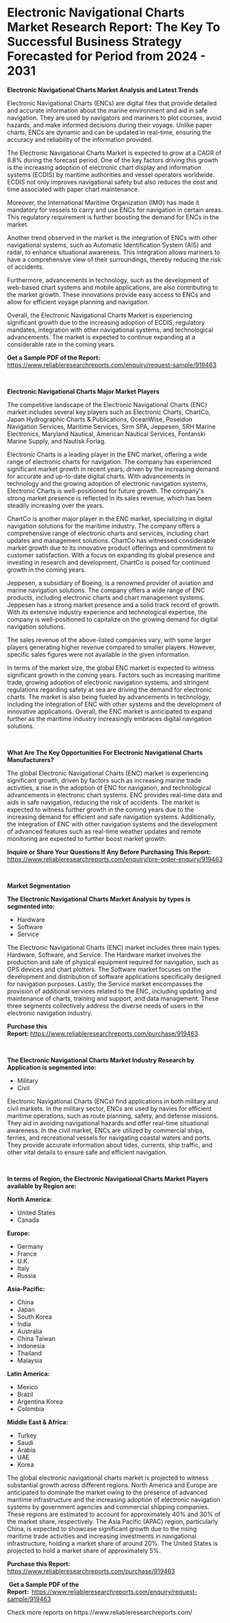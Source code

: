 <p><h1>Electronic Navigational Charts Market Research Report: The Key To Successful Business Strategy Forecasted for Period from 2024 - 2031</h1></p><p><strong>Electronic Navigational Charts Market Analysis and Latest Trends</strong></p>
<p><p>Electronic Navigational Charts (ENCs) are digital files that provide detailed and accurate information about the marine environment and aid in safe navigation. They are used by navigators and mariners to plot courses, avoid hazards, and make informed decisions during their voyage. Unlike paper charts, ENCs are dynamic and can be updated in real-time, ensuring the accuracy and reliability of the information provided.</p><p>The Electronic Navigational Charts Market is expected to grow at a CAGR of 8.8% during the forecast period. One of the key factors driving this growth is the increasing adoption of electronic chart display and information systems (ECDIS) by maritime authorities and vessel operators worldwide. ECDIS not only improves navigational safety but also reduces the cost and time associated with paper chart maintenance.</p><p>Moreover, the International Maritime Organization (IMO) has made it mandatory for vessels to carry and use ENCs for navigation in certain areas. This regulatory requirement is further boosting the demand for ENCs in the market.</p><p>Another trend observed in the market is the integration of ENCs with other navigational systems, such as Automatic Identification System (AIS) and radar, to enhance situational awareness. This integration allows mariners to have a comprehensive view of their surroundings, thereby reducing the risk of accidents.</p><p>Furthermore, advancements in technology, such as the development of web-based chart systems and mobile applications, are also contributing to the market growth. These innovations provide easy access to ENCs and allow for efficient voyage planning and navigation.</p><p>Overall, the Electronic Navigational Charts Market is experiencing significant growth due to the increasing adoption of ECDIS, regulatory mandates, integration with other navigational systems, and technological advancements. The market is expected to continue expanding at a considerable rate in the coming years.</p></p>
<p><strong>Get a Sample PDF of the Report:&nbsp;</strong> <a href="https://www.reliableresearchreports.com/enquiry/request-sample/919463">https://www.reliableresearchreports.com/enquiry/request-sample/919463</a></p>
<p>&nbsp;</p>
<p><strong>Electronic Navigational Charts Major Market Players</strong></p>
<p><p>The competitive landscape of the Electronic Navigational Charts (ENC) market includes several key players such as Electronic Charts, ChartCo, Japan Hydrographic Charts & Publications, OceanWise, Poseidon Navigation Services, Maritime Services, Sirm SPA, Jeppesen, SRH Marine Electronics, Maryland Nautical, American Nautical Services, Fontanski Marine Supply, and Nautisk Forlag.</p><p>Electronic Charts is a leading player in the ENC market, offering a wide range of electronic charts for navigation. The company has experienced significant market growth in recent years, driven by the increasing demand for accurate and up-to-date digital charts. With advancements in technology and the growing adoption of electronic navigation systems, Electronic Charts is well-positioned for future growth. The company's strong market presence is reflected in its sales revenue, which has been steadily increasing over the years.</p><p>ChartCo is another major player in the ENC market, specializing in digital navigation solutions for the maritime industry. The company offers a comprehensive range of electronic charts and services, including chart updates and management solutions. ChartCo has witnessed considerable market growth due to its innovative product offerings and commitment to customer satisfaction. With a focus on expanding its global presence and investing in research and development, ChartCo is poised for continued growth in the coming years.</p><p>Jeppesen, a subsidiary of Boeing, is a renowned provider of aviation and marine navigation solutions. The company offers a wide range of ENC products, including electronic charts and chart management systems. Jeppesen has a strong market presence and a solid track record of growth. With its extensive industry experience and technological expertise, the company is well-positioned to capitalize on the growing demand for digital navigation solutions.</p><p>The sales revenue of the above-listed companies vary, with some larger players generating higher revenue compared to smaller players. However, specific sales figures were not available in the given information.</p><p>In terms of the market size, the global ENC market is expected to witness significant growth in the coming years. Factors such as increasing maritime trade, growing adoption of electronic navigation systems, and stringent regulations regarding safety at sea are driving the demand for electronic charts. The market is also being fueled by advancements in technology, including the integration of ENC with other systems and the development of innovative applications. Overall, the ENC market is anticipated to expand further as the maritime industry increasingly embraces digital navigation solutions.</p></p>
<p>&nbsp;</p>
<p><strong>What Are The Key Opportunities For Electronic Navigational Charts Manufacturers?</strong></p>
<p><p>The global Electronic Navigational Charts (ENC) market is experiencing significant growth, driven by factors such as increasing marine trade activities, a rise in the adoption of ENC for navigation, and technological advancements in electronic chart systems. ENC provides real-time data and aids in safe navigation, reducing the risk of accidents. The market is expected to witness further growth in the coming years due to the increasing demand for efficient and safe navigation systems. Additionally, the integration of ENC with other navigation systems and the development of advanced features such as real-time weather updates and remote monitoring are expected to further boost market growth.</p></p>
<p><strong>Inquire or Share Your Questions If Any Before Purchasing This Report:</strong> <a href="https://www.reliableresearchreports.com/enquiry/pre-order-enquiry/919463">https://www.reliableresearchreports.com/enquiry/pre-order-enquiry/919463</a></p>
<p>&nbsp;</p>
<p><strong>Market Segmentation</strong></p>
<p><strong>The Electronic Navigational Charts Market Analysis by types is segmented into:</strong></p>
<p><ul><li>Hardware</li><li>Software</li><li>Service</li></ul></p>
<p><p>The Electronic Navigational Charts (ENC) market includes three main types: Hardware, Software, and Service. The Hardware market involves the production and sale of physical equipment required for navigation, such as GPS devices and chart plotters. The Software market focuses on the development and distribution of software applications specifically designed for navigation purposes. Lastly, the Service market encompasses the provision of additional services related to the ENC, including updating and maintenance of charts, training and support, and data management. These three segments collectively address the diverse needs of users in the electronic navigation industry.</p></p>
<p><strong>Purchase this Report:&nbsp;</strong><a href="https://www.reliableresearchreports.com/purchase/919463">https://www.reliableresearchreports.com/purchase/919463</a></p>
<p>&nbsp;</p>
<p><strong>The Electronic Navigational Charts Market Industry Research by Application is segmented into:</strong></p>
<p><ul><li>Military</li><li>Civil</li></ul></p>
<p><p>Electronic Navigational Charts (ENCs) find applications in both military and civil markets. In the military sector, ENCs are used by navies for efficient maritime operations, such as route planning, safety, and defense missions. They aid in avoiding navigational hazards and offer real-time situational awareness. In the civil market, ENCs are utilized by commercial ships, ferries, and recreational vessels for navigating coastal waters and ports. They provide accurate information about tides, currents, ship traffic, and other vital details to ensure safe and efficient navigation.</p></p>
<p>&nbsp;</p>
<p><strong>In terms of Region, the Electronic Navigational Charts Market Players available by Region are:</strong></p>
<p>
    <p> <strong> North America: </strong>
        <ul>
            <li>United States</li>
            <li>Canada</li>
        </ul>
        </p> 
    <p> <strong> Europe: </strong>
        <ul>
            <li>Germany</li>
            <li>France</li>
            <li>U.K.</li>
            <li>Italy</li>
            <li>Russia</li>
        </ul>
        </p> 
    <p> <strong> Asia-Pacific: </strong>
        <ul>
            <li>China</li>
            <li>Japan</li>
            <li>South Korea</li>
            <li>India</li>
            <li>Australia</li>
            <li>China Taiwan</li>
            <li>Indonesia</li>
            <li>Thailand</li>
            <li>Malaysia</li>
        </ul>
        </p> 
    <p> <strong> Latin America: </strong>
        <ul>
            <li>Mexico</li>
            <li>Brazil</li>
            <li>Argentina Korea</li>
            <li>Colombia</li>
        </ul>
        </p> 
    <p> <strong> Middle East & Africa: </strong>
        <ul>
            <li>Turkey</li>
            <li>Saudi</li>
            <li>Arabia</li>
            <li>UAE</li>
            <li>Korea</li>
        </ul>
    </p>
    </p>
<p><p>The global electronic navigational charts market is projected to witness substantial growth across different regions. North America and Europe are anticipated to dominate the market owing to the presence of advanced maritime infrastructure and the increasing adoption of electronic navigation systems by government agencies and commercial shipping companies. These regions are estimated to account for approximately 40% and 30% of the market share, respectively. The Asia Pacific (APAC) region, particularly China, is expected to showcase significant growth due to the rising maritime trade activities and increasing investments in navigational infrastructure, holding a market share of around 20%. The United States is projected to hold a market share of approximately 5%.</p></p>
<p><strong>Purchase this Report: </strong><a href="https://www.reliableresearchreports.com/purchase/919463">https://www.reliableresearchreports.com/purchase/919463</a></p>
<p>&nbsp;<strong>Get a Sample PDF of the Report:&nbsp;&nbsp;</strong><a href="https://www.reliableresearchreports.com/enquiry/request-sample/919463">https://www.reliableresearchreports.com/enquiry/request-sample/919463</a></p>
<p><strong></strong></p>
<p>Check more reports on https://www.reliableresearchreports.com/</p>
